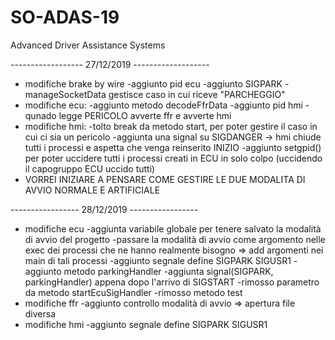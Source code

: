 # SO-ADAS-19
Advanced Driver Assistance Systems

------------------ 27/12/2019 -------------------
- modifiche brake by wire
	-aggiunto pid ecu
	-aggiunto SIGPARK
	-manageSocketData gestisce caso in cui riceve "PARCHEGGIO"
- modifiche ecu:
	-aggiunto metodo decodeFfrData
	-aggiunto pid hmi
	-qunado legge PERICOLO avverte ffr e avverte hmi
- modifiche hmi:
	-tolto break da metodo start, per poter gestire il caso in cui ci sia un pericolo
	-aggiunta una signal su SIGDANGER -> hmi chiude tutti i processi e aspetta che venga reinserito INIZIO
	-aggiunto setgpid() per poter uccidere tutti i processi creati in ECU in solo colpo (uccidendo il capogruppo ECU uccido tutti)
- VORREI INIZIARE A PENSARE COME GESTIRE LE DUE MODALITA DI AVVIO NORMALE E ARTIFICIALE


----------------- 28/12/2019 -----------------
- modifiche ecu
	-aggiunta variabile globale per tenere salvato la modalità di avvio del progetto
	-passare la modalità di avvio come argomento nelle exec dei processi che ne hanno realmente bisogno => add argomenti nei main di tali processi
	-aggiunto segnale define SIGPARK SIGUSR1
	-aggiunto metodo parkingHandler
	-aggiunta signal(SIGPARK, parkingHandler) appena dopo l'arrivo di SIGSTART
	-rimosso parametro da metodo startEcuSigHandler
	-rimosso metodo test
- modifiche ffr
	-aggiunto controllo modalità di avvio => apertura file diversa
- modifiche hmi
	-aggiunto segnale define SIGPARK SIGUSR1
